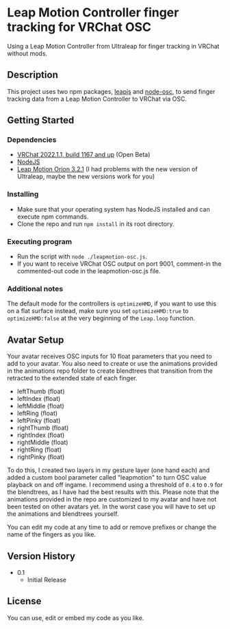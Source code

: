# Leap Motion Controller finger tracking for VRChat OSC

Using a Leap Motion Controller from Ultraleap for finger tracking in VRChat without mods.

## Description

This project uses two npm packages, [leapjs](https://github.com/leapmotion/leapjs) and [node-osc](https://github.com/MylesBorins/node-osc), to send finger tracking data from a Leap Motion Controller to VRChat via OSC.

## Getting Started

### Dependencies

* [VRChat 2022.1.1, build 1167 and up](https://hello.vrchat.com/blog/vrchat-osc-for-avatars) (Open Beta)
* [NodeJS](https://nodejs.dev/)
* [Leap Motion Orion 3.2.1](https://developer.leapmotion.com/releases/leap-motion-orion-321-39frn-3b659) (I had problems with the new version of Ultraleap, maybe the new versions work for you)

### Installing

* Make sure that your operating system has NodeJS installed and can execute npm commands.
* Clone the repo and run `npm install` in its root directory.

### Executing program

* Run the script with `node ./leapmotion-osc.js`.
* If you want to receive VRChat OSC output on port 9001, comment-in the commented-out code in the leapmotion-osc.js file.

### Additional notes

The default mode for the controllers is `optimizeHMD`, if you want to use this on a flat surface instead, make sure you set `optimizeHMD:true` to `optimizeHMD:false` at the very beginning of the `Leap.loop` function.

## Avatar Setup

Your avatar receives OSC inputs for 10 float parameters that you need to add to your avatar. You also need to create or use the animations provided in the animations repo folder to create blendtrees that transition from the retracted to the extended state of each finger.

* leftThumb (float)
* leftIndex (float)
* leftMiddle (float)
* leftRing (float)
* leftPinky (float)
* rightThumb (float)
* rightIndex (float)
* rightMiddle (float)
* rightRing (float)
* rightPinky (float)

To do this, I created two layers in my gesture layer (one hand each) and added a custom bool parameter called "leapmotion" to turn OSC value playback on and off ingame.
I recommend using a threshold of `0.4` to `0.9` for the blendtrees, as I have had the best results with this. Please note that the animations provided in the repo are customized to my avatar and have not been tested on other avatars yet. In the worst case you will have to set up the animations and blendtrees yourself.

You can edit my code at any time to add or remove prefixes or change the name of the fingers as you like.

## Version History

* 0.1
    * Initial Release

## License

You can use, edit or embed my code as you like.
